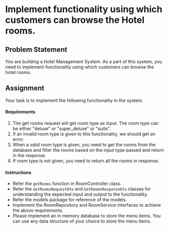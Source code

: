 # Implement functionality using which customers can browse the Hotel rooms.

## Problem Statement
You are building a Hotel Management System. As a part of this system, you need to implement functionality using which customers can browse the hotel rooms.

## Assignment

Your task is to implement the following functionality in the system.

#### Requirements

1. The get rooms request will get room type as input. The room type can be either "deluxe" or "super_deluxe" or "suite".
2. If an invalid room type is given to this functionality, we should get an error.
3. When a valid room type is given, you need to get the rooms from the database and filter the rooms based on the input type passed and return in the response.
4. If room type is not given, you need to return all the rooms in response.

#### Instructions

* Refer the `getRooms` function in RoomController class.
* Refer the `GetRoomsRequestDto` and `GetRoomsResponseDto` classes for understanding the expected input and output to the functionality.
* Refer the models package for reference of the models.
* Implement the RoomRepository and RoomService interfaces to achieve the above requirements.
* Please implement an in memory database to store the menu items. You can use any data structure of your choice to store the menu items.
